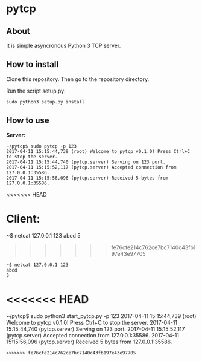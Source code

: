 pytcp
=====
About
-----
It is simple asyncronous Python 3 TCP server. 


How to install
--------------

Clone this repository. Then go to the repository directory.


Run the script setup.py:
```
sudo python3 setup.py install
```

How to use
----------
**Server:**
```
~/pytcp$ sudo pytcp -p 123 
2017-04-11 15:15:44,739 (root) Welcome to pytcp v0.1.0! Press Ctrl+C to stop the server.
2017-04-11 15:15:44,740 (pytcp.server) Serving on 123 port.
2017-04-11 15:15:52,117 (pytcp.server) Accepted connection from 127.0.0.1:35586.
2017-04-11 15:15:56,096 (pytcp.server) Received 5 bytes from 127.0.0.1:35586.
```
<<<<<<< HEAD

**Client:**
=======
~$ netcat 127.0.0.1 123
abcd
5
>>>>>>> fe76cfe214c762ce7bc7140c43fb197e43e97705
```
~$ netcat 127.0.0.1 123
abcd
5
```
<<<<<<< HEAD
=======
~/pytcp$ sudo python3 start_pytcp.py -p 123 
2017-04-11 15:15:44,739 (root) Welcome to pytcp v0.1.0! Press Ctrl+C to stop the server.
2017-04-11 15:15:44,740 (pytcp.server) Serving on 123 port.
2017-04-11 15:15:52,117 (pytcp.server) Accepted connection from 127.0.0.1:35586.
2017-04-11 15:15:56,096 (pytcp.server) Received 5 bytes from 127.0.0.1:35586.
```
>>>>>>> fe76cfe214c762ce7bc7140c43fb197e43e97705
